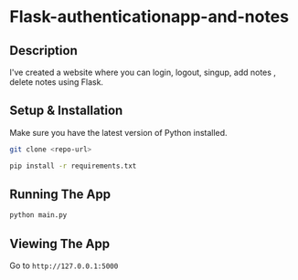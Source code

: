 # Flask-authenticationapp-and-notes

## Description

I've created a website where you can login, logout, singup, add notes , delete notes using Flask. 

## Setup & Installation

Make sure you have the latest version of Python installed.

```bash
git clone <repo-url>
```

```bash
pip install -r requirements.txt
```

## Running The App

```bash
python main.py
```

## Viewing The App

Go to `http://127.0.0.1:5000`
